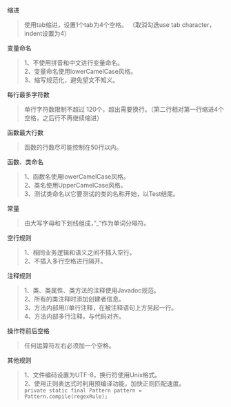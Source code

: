 缩进
> 使用tab缩进，设置1个tab为4个空格。 （取消勾选use tab character，indent设置为4）

变量命名
>1、不使用拼音和中文进行变量命名。<br />
2、变量命名使用lowerCamelCase风格。<br/>
3、缩写规范化，避免望文不知义。

每行最多字符数
> 单行字符数限制不超过 120个，超出需要换行。（第二行相对第一行缩进4个空格，之后行不再继续缩进）

函数最大行数
> 函数的行数尽可能控制在50行以内。

函数、类命名
> 1、函数名使用lowerCamelCase风格。<br />
2、类名使用UpperCamelCase风格。<br/>
3、测试类命名以它要测试的类的名称开始，以Test结尾。

常量
> 由大写字母和下划线组成，”_“作为单词分隔符。

空行规则
> 1、相同业务逻辑和语义之间不插入空行。<br/>
2、不插入多行空格进行隔开。

注释规则
> 1、类、类属性、类方法的注释使用Javadoc规范。<br />
2、所有的类注释时添加创建者信息。<br />
3、方法内部用//单行注释，在被注释语句上方另起一行。<br />
4、方法内部多行注释，与代码对齐。

操作符前后空格
> 任何运算符左右必须加一个空格。

其他规则
> 1、文件编码设置为UTF-8，换行符使用Unix格式。<br />
2、使用正则表达式时利用预编译功能，加快正则匹配速度。<br />
```private static final Pattern pattern = Pattern.compile(regexRule);```